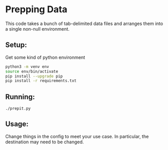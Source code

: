 # Prepping Data
This code takes a bunch of tab-delimited data files and arranges them into a single non-null environment.

## Setup:
Get some kind of python environment

```bash
python3 -m venv env
source env/bin/activate
pip install --upgrade pip
pip install -r requirements.txt
```

## Running:
`./prepit.py`

## Usage:
Change things in the config to meet your use case. In particular, the destination may need to be changed.
